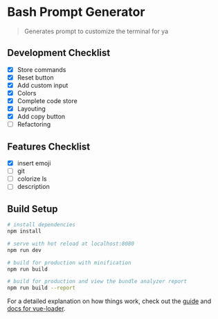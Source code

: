 # Bash Prompt Generator

> Generates prompt to customize the terminal for ya

## Development Checklist
- [x] Store commands
- [x] Reset button
- [x] Add custom input
- [x] Colors
- [x] Complete code store 
- [x] Layouting
- [x] Add copy button
- [ ] Refactoring

## Features Checklist
- [x] insert emoji
- [ ] git
- [ ] colorize ls
- [ ] description

## Build Setup

``` bash
# install dependencies
npm install

# serve with hot reload at localhost:8080
npm run dev

# build for production with minification
npm run build

# build for production and view the bundle analyzer report
npm run build --report
```

For a detailed explanation on how things work, check out the [guide](http://vuejs-templates.github.io/webpack/) and [docs for vue-loader](http://vuejs.github.io/vue-loader).
